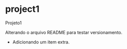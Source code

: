 # project1

Projeto1

Alterando o arquivo README para testar versionamento.

- Adicionando um item extra.

